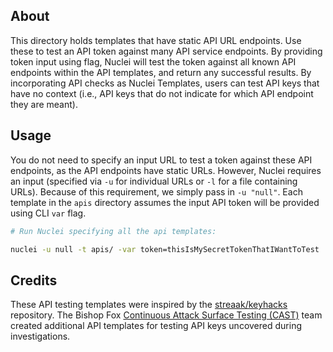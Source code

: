 ## About
This directory holds templates that have static API URL endpoints. Use these to test an API token against many API service endpoints. By providing token input using flag, Nuclei will test the token against all known API endpoints within the API templates, and return any successful results. By incorporating API checks as Nuclei Templates, users can test API keys that have no context (i.e., API keys that do not indicate for which API endpoint they are meant).

## Usage
You do not need to specify an input URL to test a token against these API endpoints, as the API endpoints have static URLs. However, Nuclei requires an input (specified via `-u` for individual URLs or `-l` for a file containing URLs). Because of this requirement, we simply pass in `-u "null"`. Each template in the `apis` directory assumes the input API token will be provided using CLI `var` flag.

```bash
# Run Nuclei specifying all the api templates:

nuclei -u null -t apis/ -var token=thisIsMySecretTokenThatIWantToTest
```

## Credits
These API testing templates were inspired by the [streaak/keyhacks](https://github.com/streaak/keyhacks) repository. The Bishop Fox [Continuous Attack Surface Testing (CAST)](https://www.bishopfox.com/continuous-attack-surface-testing/how-cast-works/) team created additional API templates for testing API keys uncovered during investigations.
